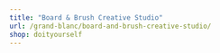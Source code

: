 ```yaml
---
title: "Board & Brush Creative Studio"
url: /grand-blanc/board-and-brush-creative-studio/
shop: doityourself
---
```

